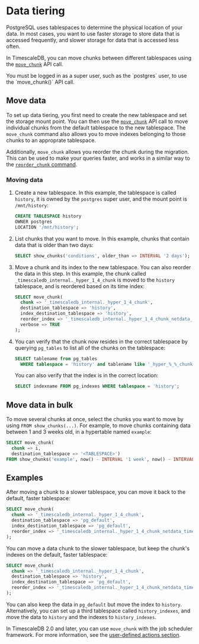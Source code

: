 # Data tiering
PostgreSQL uses tablespaces to determine the physical location of your data. In
most cases, you want to use faster storage to store data that is accessed
frequently, and slower storage for data that is accessed less often.

In TimescaleDB, you can move chunks between different tablespaces using the
[`move_chunk`][api-move-chunk] API call.

<highlight type="note">
You must be logged in as a super user, such as the `postgres` user,
to use the `move_chunk()` API call.
</highlight>

## Move data
To set up data tiering, you first need to create the new tablespace and set
the storage mount point. You can then use the [`move_chunk`][api-move-chunk] API
call to move individual chunks from the default tablespace to the new
tablespace. The `move_chunk` command also allows you to move indexes belonging
to those chunks to an approprate tablespace.

Additionally, `move_chunk` allows you reorder the chunk during the migration.
This can be used to make your queries faster, and works in a similar way to the
[`reorder_chunk` command][api-reorder-chunk].

<procedure>

### Moving data
1.  Create a new tablespace. In this example, the tablespace is called
    `history`, it is owned by the `postgres` super user, and the mount point is
    `/mnt/history`:
    ```sql
    CREATE TABLESPACE history
    OWNER postgres
    LOCATION '/mnt/history';
    ```
1.  List chunks that you want to move. In this example, chunks that contain data
    that is older than two days:
    ```sql
    SELECT show_chunks('conditions', older_than => INTERVAL '2 days');
    ```
1.  Move a chunk and its index to the new tablespace. You can also reorder the
    data in this step. In this example, the chunk called
    `_timescaledb_internal._hyper_1_4_chunk` is moved to the `history`
    tablespace, and is reordered based on its time index:
    ```sql
    SELECT move_chunk(
      chunk => '_timescaledb_internal._hyper_1_4_chunk',
      destination_tablespace => 'history',
      index_destination_tablespace => 'history',
      reorder_index => '_timescaledb_internal._hyper_1_4_chunk_netdata_time_idx',
      verbose => TRUE
    );
    ```
1.  You can verify that the chunk now resides in the correct tablespace by
    querying `pg_tables` to list all of the chunks on the tablespace:
    ```sql
    SELECT tablename from pg_tables
      WHERE tablespace = 'history' and tablename like '_hyper_%_%_chunk';
    ```
    You can also verify that the index is in the correct location:
    ```sql
    SELECT indexname FROM pg_indexes WHERE tablespace = 'history';
    ```

</procedure>

## Move data in bulk
To move several chunks at once, select the chunks you want to move by using
`FROM show_chunks(...)`. For example, to move chunks containing data between 1
and 3 weeks old, in a hypertable named `example`:
```sql
SELECT move_chunk(
  chunk => i, 
  destination_tablespace => '<TABLESPACE>') 
FROM show_chunks('example', now() - INTERVAL '1 week', now() - INTERVAL '3 weeks') i;
```

## Examples
After moving a chunk to a slower tablespace, you can move it back to the
default, faster tablespace:

```sql
SELECT move_chunk(
  chunk => '_timescaledb_internal._hyper_1_4_chunk',
  destination_tablespace => 'pg_default',
  index_destination_tablespace => 'pg_default',
  reorder_index => '_timescaledb_internal._hyper_1_4_chunk_netdata_time_idx'
);
```

You can move a data chunk to the slower tablespace, but keep the chunk's indexes
on the default, faster tablespace:
```sql
SELECT move_chunk(
  chunk => '_timescaledb_internal._hyper_1_4_chunk',
  destination_tablespace => 'history',
  index_destination_tablespace => 'pg_default',
  reorder_index => '_timescaledb_internal._hyper_1_4_chunk_netdata_time_idx'
);
```

You can also keep the data in `pg_default` but move the index to `history`.
Alternatively, you can set up a third tablespace called `history_indexes`,
and move the data to `history` and the indexes to `history_indexes`.

In TimescaleDB 2.0 and later, you can use `move_chunk` with the job scheduler
framework. For more information, see the [user-defined actions section][actions].


[api-move-chunk]: /api/:currentVersion:/hypertable/move_chunk
[api-reorder-chunk]: /api/:currentVersion:/hypertable/reorder_chunk
[tablespace]: https://www.postgresql.org/docs/10/sql-createtablespace.html
[actions]: /how-to-guides/user-defined-actions/
